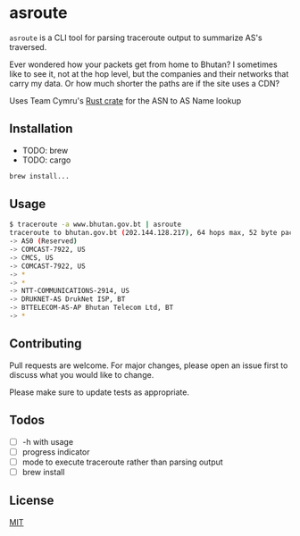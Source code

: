 # asroute

`asroute` is a CLI tool for parsing traceroute output to summarize AS's traversed.

Ever wondered how your packets get from home to Bhutan? I sometimes like to see it, not at the hop level, but the companies and their networks that carry my data. Or how much shorter the paths are if the site uses a CDN?

Uses Team Cymru's [Rust crate](https://docs.rs/cymrust/0.3.4/cymrust/) for the ASN to AS Name lookup 

## Installation

- TODO: brew
- TODO: cargo

```bash
brew install...
```

## Usage

```bash
$ traceroute -a www.bhutan.gov.bt | asroute
traceroute to bhutan.gov.bt (202.144.128.217), 64 hops max, 52 byte packets
-> AS0 (Reserved)
-> COMCAST-7922, US
-> CMCS, US
-> COMCAST-7922, US
-> *
-> *
-> NTT-COMMUNICATIONS-2914, US
-> DRUKNET-AS DrukNet ISP, BT
-> BTTELECOM-AS-AP Bhutan Telecom Ltd, BT
-> *
```

## Contributing
Pull requests are welcome. For major changes, please open an issue first to discuss what you would like to change.

Please make sure to update tests as appropriate.

## Todos

- [ ] -h with usage
- [ ] progress indicator
- [ ] mode to execute traceroute rather than parsing output
- [ ] brew install

## License
[MIT](https://choosealicense.com/licenses/mit/)